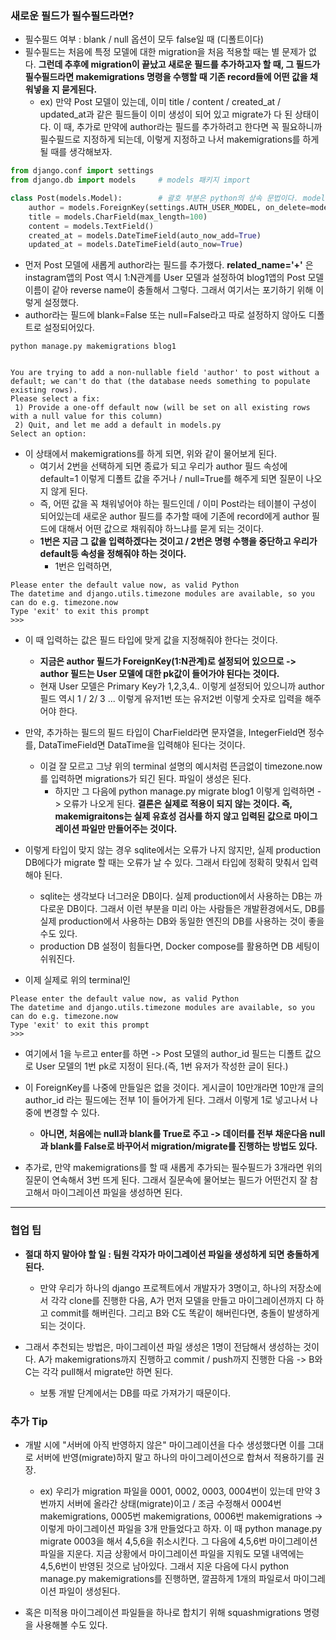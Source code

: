 ### 새로운 필드가 필수필드라면?
- 필수필드 여부 : blank / null 옵션이 모두 false일 때 (디폴트이다)
- 필수필드는 처음에 특정 모델에 대한 migration을 처음 적용할 때는 별 문제가 없다. **그런데 추후에 migration이 끝났고 새로운 필드를 추가하고자 할 때, 그 필드가 필수필드라면 makemigrations 명령을 수행할 때
  기존 record들에 어떤 값을 채워넣을 지 묻게된다.**
  - ex) 만약 Post 모델이 있는데, 이미 title / content / created_at / updated_at과 같은 필드들이 이미 생성이 되어 있고 migrate가 다 된 상태이다. 이 때, 추가로 만약에 author라는 필드를 추가하려고 한다면 꼭 필요하니까 
    필수필드로 지정하게 되는데, 이렇게 지정하고 나서 makemigrations를 하게 될 때를 생각해보자.
  
```python
from django.conf import settings
from django.db import models     # models 패키지 import

class Post(models.Model):        # 괄호 부분은 python의 상속 문법이다. models 패키지의 Model 클래스를 상속받는 것이다.
    author = models.ForeignKey(settings.AUTH_USER_MODEL, on_delete=models.CASCADE, related_name='+')
    title = models.CharField(max_length=100)
    content = models.TextField()
    created_at = models.DateTimeField(auto_now_add=True)
    updated_at = models.DateTimeField(auto_now=True)
```

- 먼저 Post 모델에 새롭게 author라는 필드를 추가했다. **related_name='+'** 은 instagram앱의 Post 역시 1:N관계를 User 모델과 설정하여 blog1앱의 Post 모델 이름이 같아 reverse name이 충돌해서 그렇다. 그래서 여기서는 포기하기 위해 이렇게 설정했다.
- author라는 필드에 blank=False 또는 null=False라고 따로 설정하지 않아도 디폴트로 설정되어있다.

```terminal
python manage.py makemigrations blog1


You are trying to add a non-nullable field 'author' to post without a default; we can't do that (the database needs something to populate existing rows).
Please select a fix:
 1) Provide a one-off default now (will be set on all existing rows with a null value for this column)
 2) Quit, and let me add a default in models.py
Select an option: 
```

- 이 상태에서 makemigrations를 하게 되면, 위와 같이 물어보게 된다. 
  - 여기서 2번을 선택하게 되면 종료가 되고 우리가 author 필드 속성에 default=1 이렇게 디폴트 값을 주거나 / null=True를 해주게 되면 질문이 나오지 않게 된다.
  - 즉, 어떤 값을 꼭 채워넣어야 하는 필드인데 / 이미 Post라는 테이블이 구성이 되어있는데 새로운 author 필드를 추가할 때에 기존에 record에게 author 필드에 대해서 어떤 값으로 채워줘야 하느냐를 묻게 되는 것이다.
  - **1번은 지금 그 값을 입력하겠다는 것이고 / 2번은 명령 수행을 중단하고 우리가 default등 속성을 정해줘야 하는 것이다.**
    - 1번은 입력하면, 

```terminal
Please enter the default value now, as valid Python
The datetime and django.utils.timezone modules are available, so you can do e.g. timezone.now
Type 'exit' to exit this prompt
>>> 
```

- 이 때 입력하는 값은 필드 타입에 맞게 값을 지정해줘야 한다는 것이다.
  - **지금은 author 필드가 ForeignKey(1:N관계)로 설정되어 있으므로 -> author 필드는 User 모델에 대한 pk값이 들어가야 된다는 것이다.**
  - 현재 User 모델은 Primary Key가 1,2,3,4.. 이렇게 설정되어 있으니까 author 필드 역시 1 / 2/ 3 ... 이렇게 유저1번 또는 유저2번 이렇게 숫자로 입력을 해주어야 한다.

- 만약, 추가하는 필드의 필드 타입이 CharField라면 문자열을, IntegerField면 정수를, DataTimeField면 DataTime을 입력해야 된다는 것이다.
  - 이걸 잘 모르고 그냥 위의 terminal 설명의 예시처럼 뜬금없이 timezone.now 를 입력하면 migrations가 되긴 된다. 파일이 생성은 된다.
    - 하지만 그 다음에 python manage.py migrate blog1 이렇게 입력하면 -> 오류가 나오게 된다. **결론은 실제로 적용이 되지 않는 것이다. 즉, makemigraitons는 실제 유효성 검사를 하지 않고 입력된 값으로 마이그레이션 파일만 만들어주는 것이다.** 

- 이렇게 타입이 맞지 않는 경우 sqlite에서는 오류가 나지 않지만, 실제 production DB에다가 migrate 할 때는 오류가 날 수 있다. 그래서 타입에 정확히 맞춰서 입력해야 된다.
  - sqlite는 생각보다 너그러운 DB이다. 실제 production에서 사용하는 DB는 까다로운 DB이다. 그래서 이런 부분을 미리 아는 사람들은 개발환경에서도, DB를 실제 production에서 사용하는 DB와 동일한 엔진의 DB를 사용하는 것이 좋을 수도 있다.
  - production DB 설정이 힘들다면, Docker compose를 활용하면 DB 세팅이 쉬워진다. 


- 이제 실제로 위의 terminal인 
```terminal
Please enter the default value now, as valid Python
The datetime and django.utils.timezone modules are available, so you can do e.g. timezone.now
Type 'exit' to exit this prompt
>>> 
```
- 여기에서 1을 누르고 enter를 하면 -> Post 모델의 author_id 필드는 디폴트 값으로 User 모델의 1번 pk로 지정이 된다.(즉, 1번 유저가 작성한 글이 된다.)
- 이 ForeignKey를 나중에 만들일은 없을 것이다. 게시글이 10만개라면 10만개 글의 author_id 라는 필드에는 전부 1이 들어가게 된다. 그래서 이렇게 1로 넣고나서 나중에 변경할 수 있다.
  - **아니면, 처음에는 null과 blank를 True로 주고 -> 데이터를 전부 채운다음 null과 blank를 False로 바꾸어서 migration/migrate를 진행하는 방법도 있다.**


- 추가로, 만약 makemigrations를 할 때 새롭게 추가되는 필수필드가 3개라면 위의 질문이 연속해서 3번 뜨게 된다. 그래서 질문속에 물어보는 필드가 어떤건지 잘 참고해서 마이그레이션 파일을 생성하면 된다.

* * *

### 협업 팁
- **절대 하지 말아야 할 일 : 팀원 각자가 마이그레이션 파일을 생성하게 되면 충돌하게 된다.**
  - 만약 우리가 하나의 django 프로젝트에서 개발자가 3명이고, 하나의 저장소에서 각각 clone를 진행한 다음, A가 먼저 모델을 만들고 마이그레이션까지 다 하고 commit를 해버린다. 그리고 B와 C도 똑같이 해버린다면, 충돌이 발생하게 되는 것이다.

- 그래서 추천되는 방법은, 마이그레이션 파일 생성은 1명이 전담해서 생성하는 것이다. A가 makemigrations까지 진행하고 commit / push까지 진행한 다음 -> B와 C는 각각 pull해서 migrate만 하면 된다.
  - 보통 개발 단계에서는 DB를 따로 가져가기 때문이다. 


### 추가 Tip
- 개발 시에 "서버에 아직 반영하지 않은" 마이그레이션을 다수 생성했다면 이를 그대로 서버에 반영(migrate)하지 말고 하나의 마이그레이션으로 합쳐서 적용하기를 권장.
  - ex) 우리가 migration 파일을 0001, 0002, 0003, 0004번이 있는데 만약 3번까지 서버에 올라간 상태(migrate)이고 / 조금 수정해서 0004번 makemigrations, 0005번 makemigrations, 0006번 makemigrations -> 이렇게 마이그레이션 파일을 3개 만들었다고 하자. 이 때 python manage.py migrate 0003을 해서 4,5,6을 취소시킨다. 그 다음에 4,5,6번 마이그레이션 파일을 지운다. 지금 상황에서 마이그레이션 파일을 지워도 모델 내역에는 4,5,6번이 반영된 것으로 남아있다. 그래서 지운 다음에 다시 python manage.py makemigrations를 진행하면, 깔끔하게 1개의 파일로서 마이그레이션 파일이 생성된다. 

- 혹은 미적용 마이그레이션 파일들을 하나로 합치기 위해 squashmigrations 명령을 사용해볼 수도 있다.
